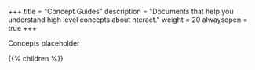 +++
title = "Concept Guides"
description = "Documents that help you understand high level concepts about nteract."
weight = 20
alwaysopen = true
+++

Concepts placeholder

{{% children  %}}